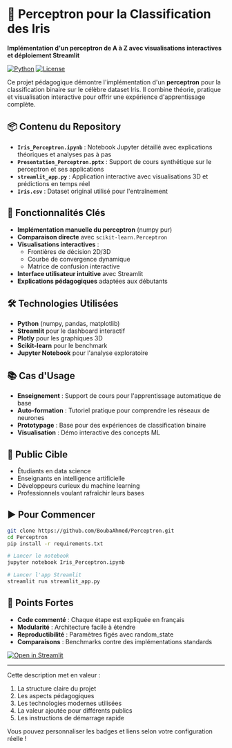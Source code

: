 # 🌸 Perceptron pour la Classification des Iris  
**Implémentation d'un perceptron de A à Z avec visualisations interactives et déploiement Streamlit**

[![Python](https://img.shields.io/badge/Python-3.8%2B-blue)](https://www.python.org/)
[![License](https://img.shields.io/badge/License-MIT-green)](https://opensource.org/licenses/MIT)

Ce projet pédagogique démontre l'implémentation d'un **perceptron** pour la classification binaire sur le célèbre dataset Iris. Il combine théorie, pratique et visualisation interactive pour offrir une expérience d'apprentissage complète.

## 📦 Contenu du Repository
- **`Iris_Perceptron.ipynb`** : Notebook Jupyter détaillé avec explications théoriques et analyses pas à pas
- **`Presentation_Perceptron.pptx`** : Support de cours synthétique sur le perceptron et ses applications
- **`streamlit_app.py`** : Application interactive avec visualisations 3D et prédictions en temps réel
- **`Iris.csv`** : Dataset original utilisé pour l'entraînement

## 🚀 Fonctionnalités Clés
- **Implémentation manuelle du perceptron** (numpy pur)
- **Comparaison directe** avec `scikit-learn.Perceptron`
- **Visualisations interactives** :
  - Frontières de décision 2D/3D
  - Courbe de convergence dynamique
  - Matrice de confusion interactive
- **Interface utilisateur intuitive** avec Streamlit
- **Explications pédagogiques** adaptées aux débutants

## 🛠 Technologies Utilisées
- **Python** (numpy, pandas, matplotlib)
- **Streamlit** pour le dashboard interactif
- **Plotly** pour les graphiques 3D
- **Scikit-learn** pour le benchmark
- **Jupyter Notebook** pour l'analyse exploratoire

## 📚 Cas d'Usage
- **Enseignement** : Support de cours pour l'apprentissage automatique de base
- **Auto-formation** : Tutoriel pratique pour comprendre les réseaux de neurones
- **Prototypage** : Base pour des expériences de classification binaire
- **Visualisation** : Démo interactive des concepts ML

## 🎯 Public Cible
- Étudiants en data science
- Enseignants en intelligence artificielle
- Développeurs curieux du machine learning
- Professionnels voulant rafraîchir leurs bases

## ▶️ Pour Commencer
```bash
git clone https://github.com/BoubaAhmed/Perceptron.git
cd Perceptron
pip install -r requirements.txt

# Lancer le notebook
jupyter notebook Iris_Perceptron.ipynb

# Lancer l'app Streamlit
streamlit run streamlit_app.py
```

## 🌟 Points Fortes
- **Code commenté** : Chaque étape est expliquée en français
- **Modularité** : Architecture facile à étendre
- **Reproductibilité** : Paramètres figés avec random_state
- **Comparaisons** : Benchmarks contre des implémentations standards

[![Open in Streamlit](https://static.streamlit.io/badges/streamlit_badge_black_white.svg)](https://votre-lien-streamlit.herokuapp.com)

--- 

Cette description met en valeur :  
1. La structure claire du projet  
2. Les aspects pédagogiques  
3. Les technologies modernes utilisées  
4. La valeur ajoutée pour différents publics  
5. Les instructions de démarrage rapide  

Vous pouvez personnaliser les badges et liens selon votre configuration réelle !
